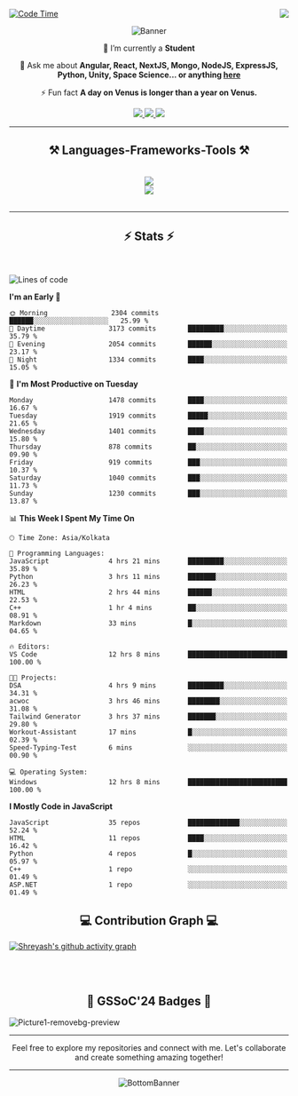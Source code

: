 <div>
 
<img align="right" src="https://visitor-badge.laobi.icu/badge?page_id=shreyash3087.shreyash3087" />

 [![Code Time](https://wakatime.com/badge/user/cd5f70df-e644-46f4-a03b-e1ce78615131.svg)](https://wakatime.com/@cd5f70df-e644-46f4-a03b-e1ce78615131)
 
</div>


<div align="center">
 
![Banner](https://github.com/user-attachments/assets/fe33d289-b057-4d85-ad76-3103802aa9e1)

</div>


<div align="center">
 
 🔭 I’m currently a **Student** 

💬 Ask me about **Angular, React, NextJS, Mongo, NodeJS, ExpressJS, Python, Unity, Space Science... or anything [here](https://github.com/shreyash3087/shreyash3087/issues)**

⚡ Fun fact **A day on Venus is longer than a year on Venus.**

</div>
 
<div align="center"> 
  <a href="mailto:shreyash3087@gmail.com">
    <img src="https://img.shields.io/badge/Gmail-333333?style=for-the-badge&logo=gmail&logoColor=red" />
  </a>
  <a href="https://www.linkedin.com/in/shreyash-srivastava-1a1161280" target="_blank">
    <img src="https://img.shields.io/badge/LinkedIn-0077B5?style=for-the-badge&logo=linkedin&logoColor=white" target="_blank" />
  </a>
  <a href="https://github.com/shreyash3087" target="_blank">
     <img src="https://img.shields.io/badge/Github-FF5722?style=for-the-badge&logo=github&logoColor=white" target="_blank" />
  </a>
</div>
<hr/>
 
<h2 align="center">⚒️ Languages-Frameworks-Tools ⚒️</h2>
<br/>
<div align="center">
    <img src="https://skillicons.dev/icons?i=react,bootstrap,html,css,vscode,github,figma,cpp,vercel,netlify" /><br>
    <img src="https://skillicons.dev/icons?i=tailwind,git,nodejs,python,javascript,typescript,express,firebase,mongodb,nextjs,unity,azure,blender" /><br>
</div>

<br/>
<hr/>

<h2 align="center">⚡ Stats ⚡</h2>

<br>
<div>
 
 
<!--START_SECTION:waka-->
![Lines of code](https://img.shields.io/badge/From%20Hello%20World%20I%27ve%20Written-5.2%20million%20lines%20of%20code-blue)

**I'm an Early 🐤** 

```text
🌞 Morning                2304 commits        ██████░░░░░░░░░░░░░░░░░░░   25.99 % 
🌆 Daytime                3173 commits        █████████░░░░░░░░░░░░░░░░   35.79 % 
🌃 Evening                2054 commits        ██████░░░░░░░░░░░░░░░░░░░   23.17 % 
🌙 Night                  1334 commits        ████░░░░░░░░░░░░░░░░░░░░░   15.05 % 
```
📅 **I'm Most Productive on Tuesday** 

```text
Monday                   1478 commits        ████░░░░░░░░░░░░░░░░░░░░░   16.67 % 
Tuesday                  1919 commits        █████░░░░░░░░░░░░░░░░░░░░   21.65 % 
Wednesday                1401 commits        ████░░░░░░░░░░░░░░░░░░░░░   15.80 % 
Thursday                 878 commits         ██░░░░░░░░░░░░░░░░░░░░░░░   09.90 % 
Friday                   919 commits         ███░░░░░░░░░░░░░░░░░░░░░░   10.37 % 
Saturday                 1040 commits        ███░░░░░░░░░░░░░░░░░░░░░░   11.73 % 
Sunday                   1230 commits        ███░░░░░░░░░░░░░░░░░░░░░░   13.87 % 
```


📊 **This Week I Spent My Time On** 

```text
🕑︎ Time Zone: Asia/Kolkata

💬 Programming Languages: 
JavaScript               4 hrs 21 mins       █████████░░░░░░░░░░░░░░░░   35.89 % 
Python                   3 hrs 11 mins       ███████░░░░░░░░░░░░░░░░░░   26.23 % 
HTML                     2 hrs 44 mins       ██████░░░░░░░░░░░░░░░░░░░   22.53 % 
C++                      1 hr 4 mins         ██░░░░░░░░░░░░░░░░░░░░░░░   08.91 % 
Markdown                 33 mins             █░░░░░░░░░░░░░░░░░░░░░░░░   04.65 % 

🔥 Editors: 
VS Code                  12 hrs 8 mins       █████████████████████████   100.00 % 

🐱‍💻 Projects: 
DSA                      4 hrs 9 mins        █████████░░░░░░░░░░░░░░░░   34.31 % 
acwoc                    3 hrs 46 mins       ████████░░░░░░░░░░░░░░░░░   31.08 % 
Tailwind Generator       3 hrs 37 mins       ███████░░░░░░░░░░░░░░░░░░   29.80 % 
Workout-Assistant        17 mins             █░░░░░░░░░░░░░░░░░░░░░░░░   02.39 % 
Speed-Typing-Test        6 mins              ░░░░░░░░░░░░░░░░░░░░░░░░░   00.90 % 

💻 Operating System: 
Windows                  12 hrs 8 mins       █████████████████████████   100.00 % 
```

**I Mostly Code in JavaScript** 

```text
JavaScript               35 repos            █████████████░░░░░░░░░░░░   52.24 % 
HTML                     11 repos            ████░░░░░░░░░░░░░░░░░░░░░   16.42 % 
Python                   4 repos             █░░░░░░░░░░░░░░░░░░░░░░░░   05.97 % 
C++                      1 repo              ░░░░░░░░░░░░░░░░░░░░░░░░░   01.49 % 
ASP.NET                  1 repo              ░░░░░░░░░░░░░░░░░░░░░░░░░   01.49 % 
```




<!--END_SECTION:waka-->

</div>

<div>
  <div align="center" ><h2 align="center">💻 Contribution Graph 💻</h2></div>
 
  [![Shreyash's github activity graph](https://github-readme-activity-graph.vercel.app/graph?username=shreyash3087&hide_border=true&theme=github)](https://github.com/ashutosh00710/github-readme-activity-graph)
 
</div>

<br/><br/>

<h2 align="center">🔰 GSSoC'24 Badges 🔰</h2>

![Picture1-removebg-preview](https://github.com/user-attachments/assets/4ece96a5-043a-44df-b51b-40738d3603ff)

<div align="center"> 
  <hr/>
  Feel free to explore my repositories and connect with me. Let's collaborate and create something amazing together!
  <hr/>
</div>

<div align="center">
 
![BottomBanner](https://github.com/user-attachments/assets/7afe064f-9b9f-401d-bec1-35c8625bb3dc)

</div>

